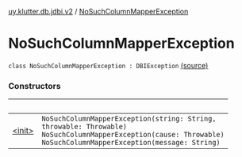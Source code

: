 [uy.klutter.db.jdbi.v2](../index.md) / [NoSuchColumnMapperException](.)


# NoSuchColumnMapperException
<code>class NoSuchColumnMapperException : DBIException</code> [(source)](https://github.com/kohesive/klutter/blob/master/db-jdbi-v2-jdk6/src/main/kotlin/uy/klutter/db/jdbi/v2/Exceptions.kt#L18)<br/>


### Constructors

|&nbsp;|&nbsp;|
|---|---|
| [&lt;init&gt;](-init-.md) | <code>NoSuchColumnMapperException(string: String, throwable: Throwable)</code><br/><code>NoSuchColumnMapperException(cause: Throwable)</code><br/><code>NoSuchColumnMapperException(message: String)</code><br/> |
